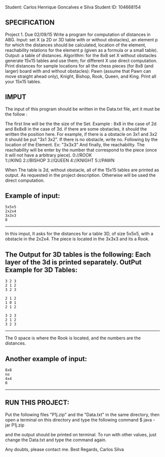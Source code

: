 Student: Carlos Henrique Goncalves e Silva
Student ID: 104668154

SPECIFICATION
----------
Project 1. Due 02/09/15
Write a program for computation of distances in ABG.
Input: set X (a 2D or 3D table with or without obstacles), an element p for which the
distances should be calculated, location of the element, reachability relations for
the element p (given as a formula or a small table).
Output: a table of distances.
Algorithm: for the 8x8 set X without obstacles generate 15x15 tables and use them;
for different X use direct computation.
Print distances for sample locations for all the chess pieces (for 8x8 (and larger)
board with and without obstacles): Pawn (assume that Pawn can move straight ahead only), Knight, Bishop, Rook, Queen, and King. Print all your 15x15 tables.

IMPUT 
--------------
The input of this program should be written in the Data.txt file, ant it must be the follow :

The first line will be the the size of the Set. Example : 8x8 in the case of 2d and 8x8x8 in the case of 3d.
if there are some obstacles, it should the written the position here. For example, if there is a obstacle on 3x1 and 3x2 it should be put "3x1 3x2". If there is no obstacle, write no.
Following by the location of the Element. Ex: "3x3x3"
And finally, the reachability. The reachability will be enter by the number that correspond to the piece (once it will not have a arbitrary piece).
	0://ROOK				
	1://KING
	2://BISHOP
	3://QUEEN
	4://KNIGHT
	5://PAWN

When The table is 2d, without obstacle, all of the 15x15 tables are printed as output. As requested in the project description. Otherwise will be used the direct computation.

Example of input:
-------------------------	
	5x5x5
	2x2x4
	3x3x3
	0
-------------------------
In this imput, It asks for the distances for a table 3D, of size 5x5x5, with a obstacle in the 2x2x4. The piece is located in the 3x3x3 and its a Rook.

The Output for 3D tables is the following: Each layer of the 3d is printed separately. 
OutPut Example for 3D Tables:
-------------------------
    3 2 3   
    2 1 2 
    3 2 3 

    2 1 2 
    1 0 1 
    2 1 2 

    3 2 3 
    2 1 2 
    3 2 3
-------------------------
The 0 space is where the Rook is located, and the numbers are the distances.


Another example of input:	
-------------------------	
	8x8
	no
	4x4
	0
-------------------------


RUN THIS PROJECT:
------------
Put the following files "P1j.zip" and the "Data.txt" in the same directory, then open a terminal on this directory and type
the following command
$ java -jar P1j.zip

and the output should be printed on terminal.
To run with other values, just change the Data.txt and type the command again.

Any doubts, please contact me.
Best Regards,
Carlos Silva